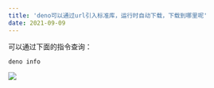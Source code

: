 ```yaml
---
title: 'deno可以通过url引入标准库，运行时自动下载，下载到哪里呢'
date: 2021-09-09
---   
```

可以通过下面的指令查询：

```javascript
deno info
```

![](https://img-blog.csdnimg.cn/20210909183534705.png?x-oss-processimage/watermark,type_ZHJvaWRzYW5zZmFsbGJhY2s,shadow_50,text_Q1NETiBA5b6Q5ZCM5L-d,size_20,color_FFFFFF,t_70,g_se,x_16)